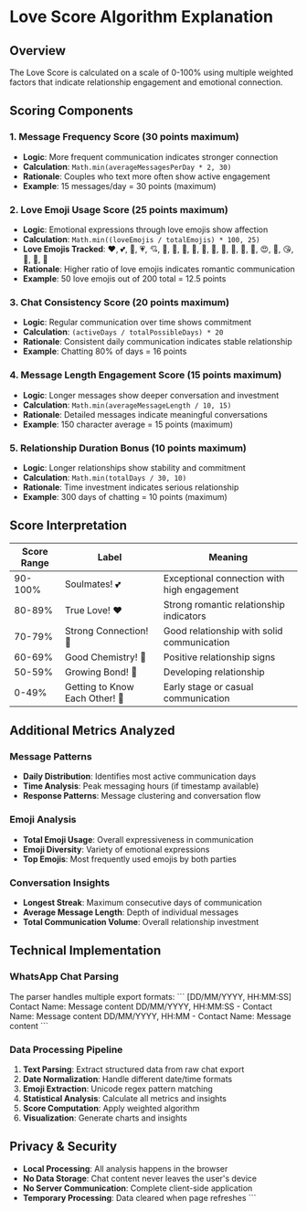 # Love Score Algorithm Explanation

## Overview
The Love Score is calculated on a scale of 0-100% using multiple weighted factors that indicate relationship engagement and emotional connection.

## Scoring Components

### 1. Message Frequency Score (30 points maximum)
- **Logic**: More frequent communication indicates stronger connection
- **Calculation**: `Math.min(averageMessagesPerDay * 2, 30)`
- **Rationale**: Couples who text more often show active engagement
- **Example**: 15 messages/day = 30 points (maximum)

### 2. Love Emoji Usage Score (25 points maximum)
- **Logic**: Emotional expressions through love emojis show affection
- **Calculation**: `Math.min((loveEmojis / totalEmojis) * 100, 25)`
- **Love Emojis Tracked**: ❤️, 💕, 💖, 💗, 💘, 💙, 💚, 💛, 💜, 🧡, 🖤, 🤍, 🤎, 💝, 💟, 😍, 🥰, 😘, 💋, 💑, 💏
- **Rationale**: Higher ratio of love emojis indicates romantic communication
- **Example**: 50 love emojis out of 200 total = 12.5 points

### 3. Chat Consistency Score (20 points maximum)
- **Logic**: Regular communication over time shows commitment
- **Calculation**: `(activeDays / totalPossibleDays) * 20`
- **Rationale**: Consistent daily communication indicates stable relationship
- **Example**: Chatting 80% of days = 16 points

### 4. Message Length Engagement Score (15 points maximum)
- **Logic**: Longer messages show deeper conversation and investment
- **Calculation**: `Math.min(averageMessageLength / 10, 15)`
- **Rationale**: Detailed messages indicate meaningful conversations
- **Example**: 150 character average = 15 points (maximum)

### 5. Relationship Duration Bonus (10 points maximum)
- **Logic**: Longer relationships show stability and commitment
- **Calculation**: `Math.min(totalDays / 30, 10)`
- **Rationale**: Time investment indicates serious relationship
- **Example**: 300 days of chatting = 10 points (maximum)

## Score Interpretation

| Score Range | Label | Meaning |
|-------------|-------|---------|
| 90-100% | Soulmates! 💕 | Exceptional connection with high engagement |
| 80-89% | True Love! ❤️ | Strong romantic relationship indicators |
| 70-79% | Strong Connection! 💖 | Good relationship with solid communication |
| 60-69% | Good Chemistry! 💜 | Positive relationship signs |
| 50-59% | Growing Bond! 💙 | Developing relationship |
| 0-49% | Getting to Know Each Other! 💚 | Early stage or casual communication |

## Additional Metrics Analyzed

### Message Patterns
- **Daily Distribution**: Identifies most active communication days
- **Time Analysis**: Peak messaging hours (if timestamp available)
- **Response Patterns**: Message clustering and conversation flow

### Emoji Analysis
- **Total Emoji Usage**: Overall expressiveness in communication
- **Emoji Diversity**: Variety of emotional expressions
- **Top Emojis**: Most frequently used emojis by both parties

### Conversation Insights
- **Longest Streak**: Maximum consecutive days of communication
- **Average Message Length**: Depth of individual messages
- **Total Communication Volume**: Overall relationship investment

## Technical Implementation

### WhatsApp Chat Parsing
The parser handles multiple export formats:
\`\`\`
[DD/MM/YYYY, HH:MM:SS] Contact Name: Message content
DD/MM/YYYY, HH:MM:SS - Contact Name: Message content
DD/MM/YYYY, HH:MM - Contact Name: Message content
\`\`\`

### Data Processing Pipeline
1. **Text Parsing**: Extract structured data from raw chat export
2. **Date Normalization**: Handle different date/time formats
3. **Emoji Extraction**: Unicode regex pattern matching
4. **Statistical Analysis**: Calculate all metrics and insights
5. **Score Computation**: Apply weighted algorithm
6. **Visualization**: Generate charts and insights

## Privacy & Security
- **Local Processing**: All analysis happens in the browser
- **No Data Storage**: Chat content never leaves the user's device
- **No Server Communication**: Complete client-side application
- **Temporary Processing**: Data cleared when page refreshes
\`\`\`

